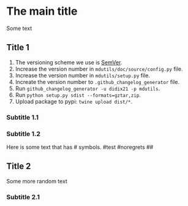 # The main title

Some text

## Title 1

1. The versioning scheme we use is [SemVer](http://semver.org/).
2. Increase the version number in `mdutils/doc/source/config.py` file.
3. Increase the version number in `mdutils/setup.py` file.
4. Increate the version number to `.github_changelog_generator` file.
5. Run `github_changelog_generator -u didix21 -p mdutils`.
6. Run `python setup.py sdist --formats=gztar,zip`.
7. Upload package to pypi: `twine upload dist/*`.

### Subtitle 1.1

### Subtitle 1.2

Here is some text that has # symbols. #test #noregrets ##

## Title 2

Some more random text

### Subtitle 2.1